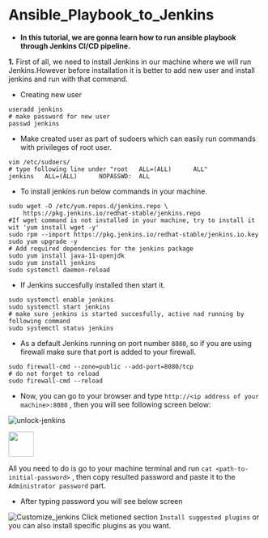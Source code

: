 # Ansible_Playbook_to_Jenkins

- **In this tutorial, we are gonna learn how to run ansible playbook through Jenkins CI/CD pipeline.**

**1.** First of all, we need to install Jenkins in our machine where we will run Jenkins.However before installation it is better to add new user and install jenkins and run with that command.

- Creating new user

```
useradd jenkins
# make password for new user
passwd jenkins
```
- Make created user as part of sudoers which can easily run commands with privileges of root user.

```
vim /etc/sudoers/
# type following line under "root   ALL=(ALL)      ALL"
jenkins   ALL=(ALL)      NOPASSWD:  ALL
```

- To install jenkins run below commands in your machine.

```
sudo wget -O /etc/yum.repos.d/jenkins.repo \
    https://pkg.jenkins.io/redhat-stable/jenkins.repo
#If wget command is not installed in your machine, try to install it wit 'yum install wget -y'
sudo rpm --import https://pkg.jenkins.io/redhat-stable/jenkins.io.key
sudo yum upgrade -y
# Add required dependencies for the jenkins package
sudo yum install java-11-openjdk
sudo yum install jenkins
sudo systemctl daemon-reload
```

- If Jenkins succesfully installed then start it.

```
sudo systemctl enable jenkins
sudo systemctl start jenkins
# make sure jenkins is started succesfully, active nad running by following command
sudo systemctl status jenkins
```

- As a default Jenkins running on port number `8080`, so if you are using firewall make sure that port is added to your firewall.

```
sudo firewall-cmd --zone=public --add-port=8080/tcp
# do not forget to reload
sudo firewall-cmd --reload
```

- Now, you can go to your browser and type `http://<ip address of your machine>:8080` , then you will see following screen below:

![unlock-jenkins](https://user-images.githubusercontent.com/117680100/220190303-4c276897-bd90-4ac0-a7e2-81a06e6252cc.png)

<img src="https://user-images.githubusercontent.com/117680100/220190303-4c276897-bd90-4ac0-a7e2-81a06e6252cc.png" width="50" height="50">

All you need to do is go to your machine terminal and run `cat <path-to-initial-password>` , then copy resulted password and paste it to the `Administrator password` part.

- After typing password you will see below screen

![Customize_jenkins](https://user-images.githubusercontent.com/117680100/220194500-511e0f0d-a56b-478d-ab20-aa95ef565d6e.png)
Click metioned section `Install suggested plugins` or you can also install specific plugins as you want.






